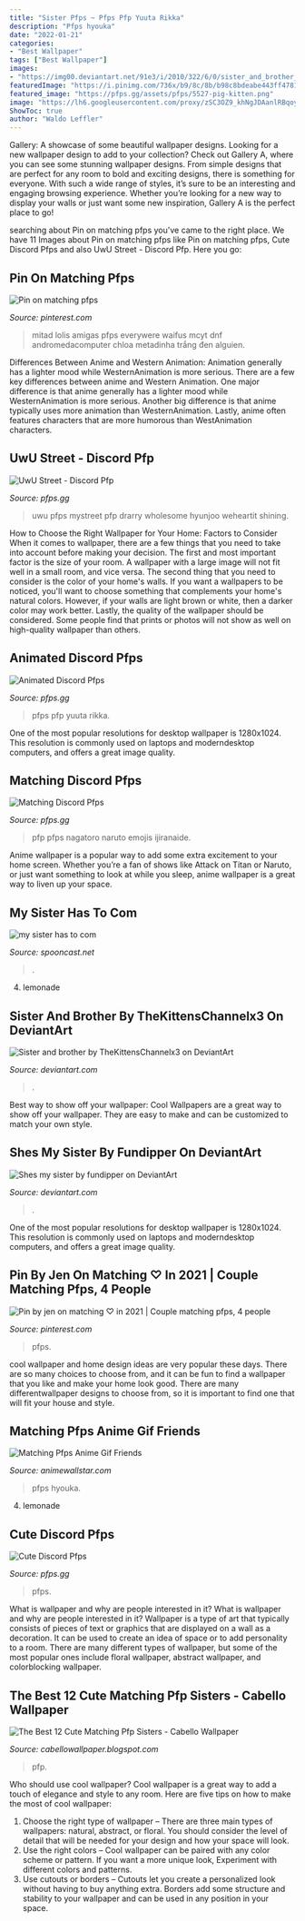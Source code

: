 ```yaml
---
title: "Sister Pfps ~ Pfps Pfp Yuuta Rikka"
description: "Pfps hyouka"
date: "2022-01-21"
categories:
- "Best Wallpaper"
tags: ["Best Wallpaper"]
images:
- "https://img00.deviantart.net/91e3/i/2010/322/6/0/sister_and_brother_by_thekittenschannelx3-d333bwa.jpg"
featuredImage: "https://i.pinimg.com/736x/b9/8c/8b/b98c8bdeabe443ff4781cd2d52f7d221.jpg"
featured_image: "https://pfps.gg/assets/pfps/5527-pig-kitten.png"
image: "https://lh6.googleusercontent.com/proxy/zSC3OZ9_khNgJDAanlRBqoyuZIz2doiYStVItX8P4rAUFyz32AFiTggHB1abDGXDUGsRki5FoAJFlcHK7qouMPgaBFHmrqtqejFB2QD2mntDCibu-AucxH3Z2SNNi_eAiUVvVMCCS0EpYg=w1200-h630-p-k-no-nu"
ShowToc: true
author: "Waldo Leffler"
---
```



Gallery: A showcase of some beautiful wallpaper designs.
Looking for a new wallpaper design to add to your collection? Check out Gallery A, where you can see some stunning wallpaper designs. From simple designs that are perfect for any room to bold and exciting designs, there is something for everyone. With such a wide range of styles, it’s sure to be an interesting and engaging browsing experience. Whether you’re looking for a new way to display your walls or just want some new inspiration, Gallery A is the perfect place to go!
		
		
		
		
		
		
		
	

		
searching about Pin on matching pfps you've came to the right place. We have 11 Images about Pin on matching pfps like Pin on matching pfps, Cute Discord Pfps and also UwU Street - Discord Pfp. Here you go:
		
    
## Pin On Matching Pfps

<img loading=lazy src="https://i.pinimg.com/736x/bc/42/6e/bc426e3c2de7f44f5572a0d5ed464cf8.jpg" onerror="this.onerror=null;this.src='https://tse1.mm.bing.net/th?id=OIP.rnr1jwEJ_XoBE-RaJhiEfgHaHa&amp;pid=15.1';" alt="Pin on matching pfps">

_Source: pinterest.com_

>mitad lolis amigas pfps everywere waifus mcyt dnf andromedacomputer chloa metadinha trắng đen alguien. 

	

Differences Between Anime and Western Animation: Animation generally has a lighter mood while WesternAnimation is more serious.
There are a few key differences between anime and Western Animation. One major difference is that anime generally has a lighter mood while WesternAnimation is more serious. Another big difference is that anime typically uses more animation than WesternAnimation. Lastly, anime often features characters that are more humorous than WestAnimation characters.

    
## UwU Street - Discord Pfp

<img loading=lazy src="https://pfps.gg/assets/pfps/9471-uwu-street.png" onerror="this.onerror=null;this.src='https://tse2.mm.bing.net/th?id=OIP.dZ0Rn0RBthwizMsPfAKh5wAAAA&amp;pid=15.1';" alt="UwU Street - Discord Pfp">

_Source: pfps.gg_

>uwu pfps mystreet pfp drarry wholesome hyunjoo weheartit shining. 

	

How to Choose the Right Wallpaper for Your Home: Factors to Consider
When it comes to wallpaper, there are a few things that you need to take into account before making your decision. The first and most important factor is the size of your room. A wallpaper with a large image will not fit well in a small room, and vice versa. 
The second thing that you need to consider is the color of your home's walls. If you want a wallpapers to be noticed, you'll want to choose something that complements your home's natural colors. However, if your walls are light brown or white, then a darker color may work better. 
Lastly, the quality of the wallpaper should be considered. Some people find that prints or photos will not show as well on high-quality wallpaper than others.

    
## Animated Discord Pfps

<img loading=lazy src="https://pfps.gg/assets/pfps/4300-facesmush2.gif" onerror="this.onerror=null;this.src='https://tse3.mm.bing.net/th?id=OIP.v4N85dIniTqsCCBRWozmpgAAAA&amp;pid=15.1';" alt="Animated Discord Pfps">

_Source: pfps.gg_

>pfps pfp yuuta rikka. 

	

One of the most popular resolutions for desktop wallpaper is 1280x1024. This resolution is commonly used on laptops and moderndesktop computers, and offers a great image quality.

    
## Matching Discord Pfps

<img loading=lazy src="https://pfps.gg/assets/pfps/2893-nagatororub1.gif" onerror="this.onerror=null;this.src='https://tse1.mm.bing.net/th?id=OIP.cqXdjyNkKeI9eFDdE4i0EAAAAA&amp;pid=15.1';" alt="Matching Discord Pfps">

_Source: pfps.gg_

>pfp pfps nagatoro naruto emojis ijiranaide. 

	

Anime wallpaper is a popular way to add some extra excitement to your home screen. Whether you’re a fan of shows like Attack on Titan or Naruto, or just want something to look at while you sleep, anime wallpaper is a great way to liven up your space.

    
## My Sister Has To Com

<img loading=lazy src="http://us-cdn.spooncast.net/casts/E/Mw6oXERIeOXJld/0bcaad86-7128-47fc-a8e8-3e651e0b47d6.jpg" onerror="this.onerror=null;this.src='https://tse4.mm.bing.net/th?id=OIP.RJSkt8_imH5jUoMmB6R_xQHaJ4&amp;pid=15.1';" alt="my sister has to com">

_Source: spooncast.net_

>. 

	

4. lemonade 

    
## Sister And Brother By TheKittensChannelx3 On DeviantArt

<img loading=lazy src="https://img00.deviantart.net/91e3/i/2010/322/6/0/sister_and_brother_by_thekittenschannelx3-d333bwa.jpg" onerror="this.onerror=null;this.src='https://tse2.mm.bing.net/th?id=OIP.KMCAMOVPlUL173pFaIMyfQHaEa&amp;pid=15.1';" alt="Sister and brother by TheKittensChannelx3 on DeviantArt">

_Source: deviantart.com_

>. 

	

Best way to show off your wallpaper:
Cool Wallpapers are a great way to show off your wallpaper. They are easy to make and can be customized to match your own style.

    
## Shes My Sister By Fundipper On DeviantArt

<img loading=lazy src="https://orig00.deviantart.net/ef57/f/2012/104/7/6/shes_my_sister_by_fundipper-d4w6jog.png" onerror="this.onerror=null;this.src='https://tse4.mm.bing.net/th?id=OIP.wQnWVQ2TDS9J96zWSDWoBwHaH3&amp;pid=15.1';" alt="Shes my sister by fundipper on DeviantArt">

_Source: deviantart.com_

>. 

	

One of the most popular resolutions for desktop wallpaper is 1280x1024. This resolution is commonly used on laptops and moderndesktop computers, and offers a great image quality.

    
## Pin By Jen On Matching ♡ In 2021 | Couple Matching Pfps, 4 People

<img loading=lazy src="https://i.pinimg.com/736x/b9/8c/8b/b98c8bdeabe443ff4781cd2d52f7d221.jpg" onerror="this.onerror=null;this.src='https://tse3.mm.bing.net/th?id=OIP.OwLXkT4Th4k36c5u5AhSBQAAAA&amp;pid=15.1';" alt="Pin by jen on matching ♡ in 2021 | Couple matching pfps, 4 people">

_Source: pinterest.com_

>pfps. 

	

cool wallpaper and home design ideas are very popular these days. There are so many choices to choose from, and it can be fun to find a wallpaper that you like and make your home look good. There are many differentwallpaper designs to choose from, so it is important to find one that will fit your house and style.

    
## Matching Pfps Anime Gif Friends

<img loading=lazy src="https://i.pinimg.com/originals/2e/5b/fa/2e5bfa9f25ba44dea265a6f3152cd2ea.gif" onerror="this.onerror=null;this.src='https://tse2.mm.bing.net/th?id=OIP.Llv6nyW6RN6iZabzFSzS6gAAAA&amp;pid=15.1';" alt="Matching Pfps Anime Gif Friends">

_Source: animewallstar.com_

>pfps hyouka. 

	

4. lemonade 

    
## Cute Discord Pfps

<img loading=lazy src="https://pfps.gg/assets/pfps/5527-pig-kitten.png" onerror="this.onerror=null;this.src='https://tse2.mm.bing.net/th?id=OIP.rz-ZQwbsW4X8ySM0QXBstAAAAA&amp;pid=15.1';" alt="Cute Discord Pfps">

_Source: pfps.gg_

>pfps. 

	

What is wallpaper and why are people interested in it?
What is wallpaper and why are people interested in it?
Wallpaper is a type of art that typically consists of pieces of text or graphics that are displayed on a wall as a decoration. It can be used to create an idea of space or to add personality to a room. There are many different types of wallpaper, but some of the most popular ones include floral wallpaper, abstract wallpaper, and colorblocking wallpaper.

    
## The Best 12 Cute Matching Pfp Sisters - Cabello Wallpaper

<img loading=lazy src="https://lh6.googleusercontent.com/proxy/zSC3OZ9_khNgJDAanlRBqoyuZIz2doiYStVItX8P4rAUFyz32AFiTggHB1abDGXDUGsRki5FoAJFlcHK7qouMPgaBFHmrqtqejFB2QD2mntDCibu-AucxH3Z2SNNi_eAiUVvVMCCS0EpYg=w1200-h630-p-k-no-nu" onerror="this.onerror=null;this.src='https://tse1.mm.bing.net/th?id=OIP.2XdEkk0S5Umb4kmbGROJ2wHaEq&amp;pid=15.1';" alt="The Best 12 Cute Matching Pfp Sisters - Cabello Wallpaper">

_Source: cabellowallpaper.blogspot.com_

>pfp. 

	

Who should use cool wallpaper?
Cool wallpaper is a great way to add a touch of elegance and style to any room. Here are five tips on how to make the most of cool wallpaper: 
1) Choose the right type of wallpaper – There are three main types of wallpapers: natural, abstract, or floral. You should consider the level of detail that will be needed for your design and how your space will look. 
2) Use the right colors – Cool wallpaper can be paired with any color scheme or pattern. If you want a more unique look, Experiment with different colors and patterns. 
3) Use cutouts or borders – Cutouts let you create a personalized look without having to buy anything extra. Borders add some structure and stability to your wallpaper and can be used in any position in your space.

